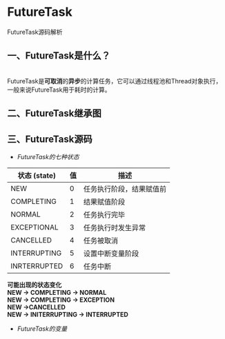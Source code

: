 # FutureTask
FutureTask源码解析

一、FutureTask是什么？
-----
<br>FutureTask是**可取消**的**异步**的计算任务，它可以通过线程池和Thread对象执行，一般来说FutureTask用于耗时的计算。

二、FutureTask继承图
----

三、FutureTask源码
----
*  *FutureTask的七种状态*

|状态 (state)|值      |描述                    |        
|------------|-------|-------------------------|
|NEW         |   0   | 任务执行阶段，结果赋值前  |
|COMPLETING  |   1   | 结果赋值阶段             |
|NORMAL      |   2   | 任务执行完毕             |
|EXCEPTIONAL |   3   | 任务执行时发生异常       |
|CANCELLED   |   4   | 任务被取消               |
|INTERRUPTING|   5   | 设置中断变量阶段         |
|INRTERRUPTED|   6   | 任务中断                |

**可能出现的状态变化
 <br>NEW -> COMPLETING -> NORMAL 
 <br>NEW -> COMPLETING -> EXCEPTION 
 <br>NEW ->CANCELLED 
 <br>NEW -> INITERRUPTING -> INTERRUPTED**
*  *FutureTask的变量*


